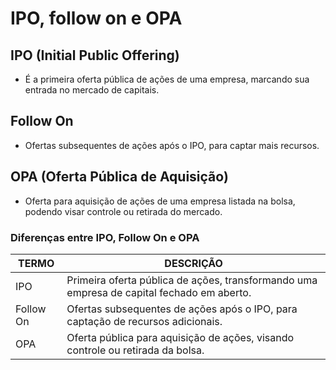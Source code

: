 # IPO, follow on e OPA

## IPO (Initial Public Offering)
- É a primeira oferta pública de ações de uma empresa, marcando sua entrada no mercado de capitais.

## Follow On
- Ofertas subsequentes de ações após o IPO, para captar mais recursos.

## OPA (Oferta Pública de Aquisição)
- Oferta para aquisição de ações de uma empresa listada na bolsa, podendo visar controle ou retirada do mercado.

### Diferenças entre IPO, Follow On e OPA

| TERMO     | DESCRIÇÃO                                                                                 |
|-----------|-------------------------------------------------------------------------------------------|
| IPO       | Primeira oferta pública de ações, transformando uma empresa de capital fechado em aberto. |
| Follow On | Ofertas subsequentes de ações após o IPO, para captação de recursos adicionais.           |
| OPA       | Oferta pública para aquisição de ações, visando controle ou retirada da bolsa.            |
